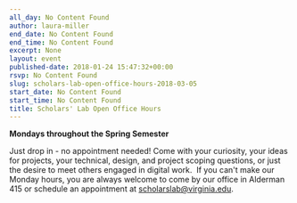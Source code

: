 ```yaml
---
all_day: No Content Found
author: laura-miller
end_date: No Content Found
end_time: No Content Found
excerpt: None
layout: event
published-date: 2018-01-24 15:47:32+00:00
rsvp: No Content Found
slug: scholars-lab-open-office-hours-2018-03-05
start_date: No Content Found
start_time: No Content Found
title: Scholars' Lab Open Office Hours
---
```


**Mondays throughout the Spring Semester**

Just drop in - no appointment needed! Come with your curiosity, your ideas for projects, your technical, design, and project scoping questions, or just the desire to meet others engaged in digital work.  If you can't make our Monday hours, you are always welcome to come by our office in Alderman 415 or schedule an appointment at [scholarslab@virginia.edu](mailto:scholarslab@virginia.edu).
